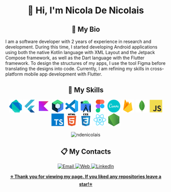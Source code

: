 <!-- Title -->
<h1 align="center">👋 Hi, I'm Nicola De Nicolais</h1>

<!-- About Me -->
<h2 align="center">📌 My Bio</h2>
I am a software developer with 2 years of experience in research and development. During this time, I started developing Android applications using both the native Kotlin language with XML Layout and the Jetpack Compose framework, as well as the Dart language with the Flutter framework.
To design the structures of my apps, I use the tool Figma before translating the designs into code. Currently, I am refining my skills in cross-platform mobile app development with Flutter.

<!-- Tech Stack -->
<h2 align="center">🚀 My Skills</h2>
<p align="center">
<img src="https://raw.githubusercontent.com/devicons/devicon/master/icons/dart/dart-original.svg" alt="flutter" width="40" height="40"/>
<img src="https://raw.githubusercontent.com/devicons/devicon/master/icons/flutter/flutter-original.svg" alt="flutter" width="40" height="40"/>
<img src="https://raw.githubusercontent.com/devicons/devicon/master/icons/kotlin/kotlin-original.svg" alt="kotlin" width="40" height="40"/>
<img src="https://raw.githubusercontent.com/devicons/devicon/master/icons/jetpackcompose/jetpackcompose-original.svg" alt="kotlin" width="40" height="40"/>
<img src="https://raw.githubusercontent.com/devicons/devicon/master/icons/vscode/vscode-original.svg" alt="flutter" width="40" height="40"/>
<img src="https://raw.githubusercontent.com/devicons/devicon/master/icons/androidstudio/androidstudio-original.svg" alt="flutter" width="40" height="40"/>
<img src="https://raw.githubusercontent.com/devicons/devicon/master/icons/figma/figma-original.svg" alt="kotlin" width="40" height="40"/>
<img src="https://raw.githubusercontent.com/devicons/devicon/master/icons/canva/canva-original.svg" alt="kotlin" width="40" height="40"/>
<img src="https://raw.githubusercontent.com/devicons/devicon/master/icons/firebase/firebase-original.svg" alt="flutter" width="40" height="40"/>
<img src="https://raw.githubusercontent.com/devicons/devicon/master/icons/mongodb/mongodb-original.svg" alt="flutter" width="40" height="40"/>
<img src="https://raw.githubusercontent.com/devicons/devicon/master/icons/javascript/javascript-original.svg" alt="javascript" width="40" height="40"/>
<img src="https://raw.githubusercontent.com/devicons/devicon/master/icons/typescript/typescript-original.svg" alt="typescript" width="40" height="40"/>
<img src="https://raw.githubusercontent.com/devicons/devicon/master/icons/html5/html5-original-wordmark.svg" alt="html5" width="40" height="40"/>
<img src="https://raw.githubusercontent.com/devicons/devicon/master/icons/css3/css3-original-wordmark.svg" alt="css3" width="40" height="40"/>
<img src="https://raw.githubusercontent.com/devicons/devicon/master/icons/react/react-original.svg" alt="react" width="40" height="40"/>
<img src="https://raw.githubusercontent.com/devicons/devicon/master/icons/nodejs/nodejs-original.svg" alt="nodejs" width="40" height="40"/>

<p align="center">
<img align="center" src="https://github-readme-stats.vercel.app/api/top-langs?username=ndenicolais&show_icons=true&locale=en&layout=compact" alt="ndenicolais" /></p>
</p>

<!-- Let's Connect -->
<h2 align="center">📋 My Contacts</h2>

<p align="center">
  <a href="mailto:n.denicolais@outlook.it"><img alt="Email" src="https://cdn-icons-png.flaticon.com/512/732/732223.png" width="40" height="40"/>
  <a href="https://ndenicolais.github.io"><img alt="Web" src="https://cdn-icons-png.flaticon.com/512/733/733553.png" width="40" height="40"/>
  <a href="https://it.linkedin.com/in/nicoladenicolais"><img alt="LinkedIn" src="https://cdn-icons-png.flaticon.com/512/3670/3670167.png" width="40" height="40"/>
</p>

<!-- Footer -->
<p align="center">
  <strong>⭐️ Thank you for viewing my page. If you liked any repositories leave a star!⭐️</strong>
</p>
